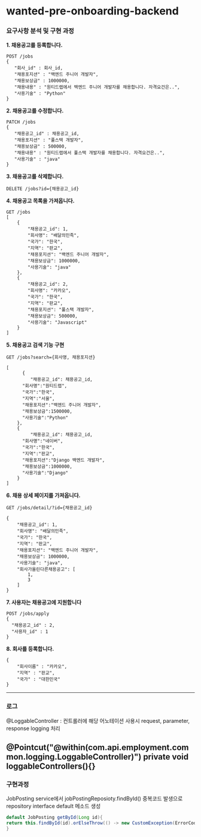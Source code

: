 # wanted-pre-onboarding-backend

### 요구사항 분석 및 구현 과정
**1. 채용공고를 등록합니다.**
```
POST /jobs
{
   "회사_id" : 회사_id,
   "채용포지션" : "백엔드 주니어 개발자",
   "채용보상금" : 1000000,
   "채용내용" : "원티드랩에서 백엔드 주니어 개발자를 채용합니다. 자격요건은..",
   "사용기술" : "Python"
}
```

**2. 채용공고를 수정합니다.**
```
PATCH /jobs
{
   "채용공고_id" : 채용공고_id,
   "채용포지션" : "풀스택 개발자",
   "채용보상금" : 500000,
   "채용내용" : "원티드랩에서 풀스택 개발자를 채용합니다. 자격요건은..",
   "사용기술" : "java"
}
```
**3. 채용공고를 삭제합니다.**
```
DELETE /jobs?id={채용공고_id}
```

**4. 채용공고 목록을 가져옵니다.**

```
GET /jobs
[
    {
        "채용공고_id": 1,
        "회사명": "배달의민족",
        "국가": "한국",
        "지역": "판교",
        "채용포지션": "백엔드 주니어 개발자",
        "채용보상금": 1000000,
        "사용기술": "java"
    },
    {
        "채용공고_id": 2,
        "회사명": "카카오",
        "국가": "한국",
        "지역": "판교",
        "채용포지션": "풀스택 개발자",
        "채용보상금": 500000,
        "사용기술": "Javascript"
    }
]
```

**5. 채용공고 검색 기능 구현**
```
GET /jobs?search={회사명, 채용포지션}
```
```
[
      {
         "채용공고_id": 채용공고_id,
	  "회사명":"원티드랩",
	  "국가":"한국",
	  "지역":"서울",
	  "채용포지션":"백엔드 주니어 개발자",
	  "채용보상금":1500000,
	  "사용기술":"Python"
	},
	{
         "채용공고_id": 채용공고_id,
	  "회사명":"네이버",
	  "국가":"한국",
	  "지역":"판교",
	  "채용포지션":"Django 백엔드 개발자",
	  "채용보상금":1000000,
	  "사용기술":"Django"
	}
]
```
**6. 채용 상세 페이지를 가져옵니다.**
```
GET /jobs/detail/?id={채용공고_id}
```
```
{
    "채용공고_id": 1,
    "회사명": "배달의민족",
    "국가": "한국",
    "지역": "판교",
    "채용포지션": "백엔드 주니어 개발자",
    "채용보상금": 1000000,
    "사용기술": "java",
    "회사가올린다른채용공고": [
        1,
        3
    ]
}
```
**7. 사용자는 채용공고에 지원합니다**
```
POST /jobs/apply
{
  "채용공고_id" : 2,
  "사용자_id" : 1
}
```
**8. 회사를 등록합니다.**
```
{
    "회사이름" : "카카오",
    "지역" : "판교",
    "국가" : "대한민국"
}
```
---
### 로그 
@LoggableController : 컨트롤러에 해당 어노테이션 사용시 request, parameter, response logging 처리


@Pointcut("@within(com.api.employment.common.logging.LoggableController)")
private void loggableControllers(){}
----
### 구현과정
JobPosting service에서 jobPostingReposioty.findById() 중복코드 발생으로 repository interface default 메소드 생성

```java
default JobPosting getById(Long id){
return this.findById(id).orElseThrow(() -> new CustomException(ErrorCode.JOB_POSTING_ID_NOT_FOUND));
}
```